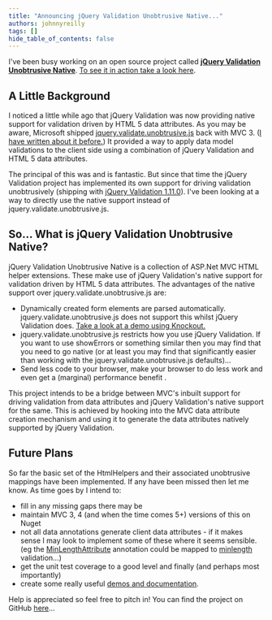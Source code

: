 ```yaml
---
title: "Announcing jQuery Validation Unobtrusive Native..."
authors: johnnyreilly
tags: []
hide_table_of_contents: false
---
```

I've been busy working on an open source project called **[jQuery Validation Unobtrusive Native](http://github.com/johnnyreilly/jQuery.Validation.Unobtrusive.Native)**. [To see it in action take a look here](http://johnnyreilly.github.io/jQuery.Validation.Unobtrusive.Native/).

 ## A Little Background

I noticed a little while ago that jQuery Validation was now providing native support for validation driven by HTML 5 data attributes. As you may be aware, Microsoft shipped [jquery.validate.unobtrusive.js](http://bradwilson.typepad.com/blog/2010/10/mvc3-unobtrusive-validation.html) back with MVC 3. ([I have written about it before.](http://icanmakethiswork.blogspot.com/2012/08/jquery-unobtrusive-validation.html)) It provided a way to apply data model validations to the client side using a combination of jQuery Validation and HTML 5 data attributes.

The principal of this was and is fantastic. But since that time the jQuery Validation project has implemented its own support for driving validation unobtrusively (shipping with [jQuery Validation 1.11.0](http://jquery.bassistance.de/validate/changelog.txt)). I've been looking at a way to directly use the native support instead of jquery.validate.unobtrusive.js.

## So... What is jQuery Validation Unobtrusive Native?

jQuery Validation Unobtrusive Native is a collection of ASP.Net MVC HTML helper extensions. These make use of jQuery Validation's native support for validation driven by HTML 5 data attributes. The advantages of the native support over jquery.validate.unobtrusive.js are:

- Dynamically created form elements are parsed automatically. jquery.validate.unobtrusive.js does not support this whilst jQuery Validation does. [Take a look at a demo using Knockout.](http://johnnyreilly.github.io/jQuery.Validation.Unobtrusive.Native/AdvancedDemo/Knockout.html)
- jquery.validate.unobtrusive.js restricts how you use jQuery Validation. If you want to use showErrors or something similar then you may find that you need to go native (or at least you may find that significantly easier than working with the jquery.validate.unobtrusive.js defaults)... 
- Send less code to your browser, make your browser to do less work and even get a (marginal) performance benefit .



This project intends to be a bridge between MVC's inbuilt support for driving validation from data attributes and jQuery Validation's native support for the same. This is achieved by hooking into the MVC data attribute creation mechanism and using it to generate the data attributes natively supported by jQuery Validation.

## Future Plans

So far the basic set of the HtmlHelpers and their associated unobtrusive mappings have been implemented. If any have been missed then let me know. As time goes by I intend to:

- fill in any missing gaps there may be
- maintain MVC 3, 4 (and when the time comes 5+) versions of this on Nuget
- not all data annotations generate client data attributes - if it makes sense I may look to implement some of these where it seems sensible. (eg the [MinLengthAttribute](http://msdn.microsoft.com/en-us/library/system.componentmodel.dataannotations.minlengthattribute.aspx) annotation could be mapped to [minlength](http://jqueryvalidation.org/minlength-method/) validation...)
- get the unit test coverage to a good level and finally (and perhaps most importantly)
- create some really useful [demos and documentation](http://johnnyreilly.github.io/jQuery.Validation.Unobtrusive.Native/Demo.html).



Help is appreciated so feel free to pitch in! You can find the project on GitHub [here](http://github.com/johnnyreilly/jQuery.Validation.Unobtrusive.Native)...


